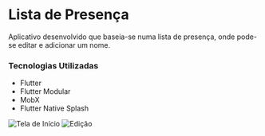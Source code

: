 # Lista de Presença

Aplicativo desenvolvido que baseia-se numa lista de presença, onde pode-se editar e adicionar um nome.

### Tecnologias Utilizadas
- Flutter
- Flutter Modular
- MobX
- Flutter Native Splash 

![Tela de Início]([URL_da_Imagem](https://github.com/giulianaleon/test-versotech/blob/main/assets/images/Simulator%20Screenshot%20-%20iPhone%2015%20Pro%20Max%20-%202024-01-21%20at%2002.49.26.png)https://github.com/giulianaleon/test-versotech/blob/main/assets/images/Simulator%20Screenshot%20-%20iPhone%2015%20Pro%20Max%20-%202024-01-21%20at%2002.49.26.png) ![Edição]([URL_da_Imagem](https://github.com/giulianaleon/test-versotech/blob/main/assets/images/Simulator%20Screenshot%20-%20iPhone%2015%20Pro%20Max%20-%202024-01-21%20at%2002.49.36.png)https://github.com/giulianaleon/test-versotech/blob/main/assets/images/Simulator%20Screenshot%20-%20iPhone%2015%20Pro%20Max%20-%202024-01-21%20at%2002.49.36.png)
